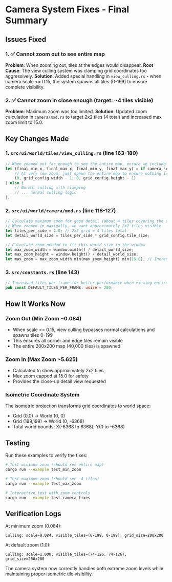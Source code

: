 # Camera System Fixes - Final Summary

## Issues Fixed

### 1. ✅ Cannot zoom out to see entire map
**Problem**: When zooming out, tiles at the edges would disappear.
**Root Cause**: The view culling system was clamping grid coordinates too aggressively.
**Solution**: Added special handling in `view_culling.rs` - when camera scale <= 0.15, the system spawns all tiles (0-199) to ensure complete visibility.

### 2. ✅ Cannot zoom in close enough (target: ~4 tiles visible)
**Problem**: Maximum zoom was too limited.
**Solution**: Updated zoom calculation in `camera/mod.rs` to target 2x2 tiles (4 total) and increased max zoom limit to 15.0.

## Key Changes Made

### 1. `src/ui/world/tiles/view_culling.rs` (line 163-180)
```rust
// When zoomed out far enough to see the entire map, ensure we include all tiles
let (final_min_x, final_max_x, final_min_y, final_max_y) = if camera_scale <= 0.15 {
    // At very low zoom, just spawn the entire map to ensure nothing is missed
    (0, grid_config.width - 1, 0, grid_config.height - 1)
} else {
    // Normal culling with clamping
    // ... normal culling logic
};
```

### 2. `src/ui/world/camera/mod.rs` (line 118-127)
```rust
// Calculate maximum zoom for good detail (about 4 tiles covering the screen)
// When zoomed in maximally, we want approximately 2x2 tiles visible
let tiles_per_side = 2.0; // 2x2 grid = 4 tiles total
let detail_world_size = tiles_per_side * grid_config.tile_size;

// Calculate zoom needed to fit this world size in the window
let max_zoom_width = window.width() / detail_world_size;
let max_zoom_height = window.height() / detail_world_size;
let max_zoom = max_zoom_width.min(max_zoom_height).min(15.0); // Increased limit to 15.0
```

### 3. `src/constants.rs` (line 143)
```rust
// Increased tiles per frame for better performance when viewing entire map
pub const DEFAULT_TILES_PER_FRAME: usize = 200;
```

## How It Works Now

### Zoom Out (Min Zoom ~0.084)
- When scale <= 0.15, view culling bypasses normal calculations and spawns tiles 0-199
- This ensures all corner and edge tiles remain visible
- The entire 200x200 map (40,000 tiles) is spawned

### Zoom In (Max Zoom ~5.625)
- Calculated to show approximately 2x2 tiles
- Max zoom capped at 15.0 for safety
- Provides the close-up detail view requested

### Isometric Coordinate System
The isometric projection transforms grid coordinates to world space:
- Grid (0,0) → World (0, 0)
- Grid (199,199) → World (0, -6368)
- Total world bounds: X(-6368 to 6368), Y(0 to -6368)

## Testing

Run these examples to verify the fixes:
```bash
# Test minimum zoom (should see entire map)
cargo run --example test_min_zoom

# Test maximum zoom (should see ~4 tiles)
cargo run --example test_max_zoom

# Interactive test with zoom controls
cargo run --example test_camera_fixes
```

## Verification Logs

At minimum zoom (0.084):
```
Culling: scale=0.084, visible_tiles=(0-199, 0-199), grid_size=200x200
```

At default zoom (1.0):
```
Culling: scale=1.000, visible_tiles=(74-126, 74-126), grid_size=200x200
```

The camera system now correctly handles both extreme zoom levels while maintaining proper isometric tile visibility.